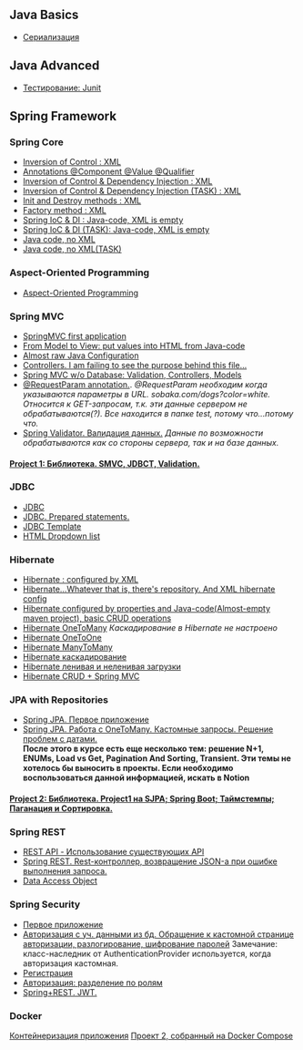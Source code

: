 ## Java Basics
+ [Сериализация](https://github.com/KorolElizavetaR/StudyRepository/tree/master/Serial)
## Java Advanced
+ [Тестирование: Junit](https://github.com/KorolElizavetaR/SpringCourse/tree/master/junit)
## Spring Framework
### Spring Core
+ [Inversion of Control : XML](https://github.com/KorolElizavetaR/SpringCourse/tree/master/SpringIoC)
+ [Annotations @Component @Value @Qualifier](https://github.com/KorolElizavetaR/SpringCourse/tree/master/annotations)
+ [Inversion of Control & Dependency Injection : XML](https://github.com/KorolElizavetaR/SpringCourse/tree/master/SpringIoCDI.Lesson5)
+ [Inversion of Control & Dependency Injection (TASK) : XML](https://github.com/KorolElizavetaR/SpringCourse/tree/master/IoCDI_DZ)
+ [Init and Destroy methods : XML](https://github.com/KorolElizavetaR/SpringCourse/tree/master/InitDestroy)
+ [Factory method : XML](https://github.com/KorolElizavetaR/SpringCourse/tree/master/factory)
+ [Spring IoC & DI : Java-code, XML is empty](https://github.com/KorolElizavetaR/SpringCourse/tree/master/AnnotationsButConfigFileIsEmpty)
+ [Spring IoC & DI (TASK): Java-code, XML is empty](https://github.com/KorolElizavetaR/SpringCourse/tree/master/Lesson11DZ)
+ [Java code, no XML](https://github.com/KorolElizavetaR/SpringCourse/tree/master/JavaAnnotationsOnly)
+ [Java code, no XML(TASK)](https://github.com/KorolElizavetaR/SpringCourse/tree/master/Lesson13HT)
### Aspect-Oriented Programming
+ [Aspect-Oriented Programming](https://github.com/KorolElizavetaR/SpringCourse/tree/master/AOP)
### Spring MVC
+ [SpringMVC first application](https://github.com/KorolElizavetaR/SpringCourse/tree/master/SMVCFirstApp)
+ [From Model to View: put values into HTML from Java-code](https://github.com/KorolElizavetaR/SpringCourse/tree/master/FromMtoV)
+ [Almost raw Java Configuration](https://github.com/KorolElizavetaR/SpringCourse/tree/master/javaCodeConfiguration)
+ [Controllers. I am failing to see the purpose behind this file...](https://github.com/KorolElizavetaR/SpringCourse/tree/master/controllers)
+ [Spring MVC w/o Database: Validation, Controllers, Models](https://github.com/KorolElizavetaR/SpringCourse/tree/master/RESTnDAOwoDB/src/main/java/koroler/spring/RESTnDAOwoDB)
+ [@RequestParam annotation.](https://github.com/KorolElizavetaR/SpringCourse/tree/master/RequestParamSMVC). *@RequestParam необходим когда указываются параметры в URL. sobaka.com/dogs?color=white. Относится к GET-запросам, т.к. эти данные сервером не обрабатываются(?). Все находится в папке test, потому что...потому что.*
+ [Spring Validator. Валидация данных.](https://github.com/KorolElizavetaR/SpringCourse/tree/master/SpringValidator) *Данные по возможности обрабатываются как со стороны сервера, так и на базе данных.* <br/>
#### [Project 1: Библиотека. SMVC, JDBCT, Validation.](https://github.com/KorolElizavetaR/SpringCourse/tree/master/project1_library)
### JDBC
+ [JDBC](https://github.com/KorolElizavetaR/SpringCourse/tree/master/MVCnDB)
+ [JDBC. Prepared statements.](https://github.com/KorolElizavetaR/SpringCourse/tree/master/PreparedStatementSQL)
+ [JDBC Template](https://github.com/KorolElizavetaR/SpringCourse/tree/master/JDBCTemplate)
+ [HTML Dropdown list](https://github.com/KorolElizavetaR/SpringCourse/tree/master/DropdownList)
### Hibernate
+ [Hibernate : configured by XML](https://github.com/KorolElizavetaR/SpringCourse/tree/master/Hibernate)
+ [Hibernate...Whatever that is, there's repository. And XML hibernate config](https://github.com/KorolElizavetaR/SpringCourse/tree/master/HibernateBootstraped)
+ [Hibernate configured by properties and Java-code(Almost-empty maven project), basic CRUD operations](https://github.com/KorolElizavetaR/SpringCourse/tree/master/hibernateagain)
+ [Hibernate OneToMany](https://github.com/KorolElizavetaR/SpringCourse/tree/master/onetomany) *Каскадирование в Hibernate не настроено*
+ [Hibernate OneToOne](https://github.com/KorolElizavetaR/SpringCourse/tree/master/OneToOne)
+ [Hibernate ManyToMany](https://github.com/KorolElizavetaR/SpringCourse/tree/master/ManyToMany)
+ [Hibernate каскадирование](https://github.com/KorolElizavetaR/SpringCourse/tree/master/HibernateCascade)
+ [Hibernate ленивая и неленивая загрузки](https://github.com/KorolElizavetaR/SpringCourse/tree/master/LazyAndEagerLoading)
+ [Hibernate CRUD + Spring MVC](https://github.com/KorolElizavetaR/SpringCourse/tree/master/HibernateSpring)
### JPA with Repositories
+ [Spring JPA. Первое приложение](https://github.com/KorolElizavetaR/StudyRepository/tree/master/SpringJPA)
+ [Spring JPA. Работа с OneToMany. Кастомные запросы. Решение проблем с датами.](https://github.com/KorolElizavetaR/StudyRepository/tree/master/SpringJPACustomQueries)
<br/> **После этого в курсе есть еще несколько тем: решение N+1, ENUMs, Load vs Get, Pagination And Sorting, Transient. Эти темы не хотелось бы выносить в проекты. Если необходимо воспользоваться данной информацией, искать в Notion** <br/>
#### [Project 2: Библиотека. Project1 на SJPA; Spring Boot; Таймстемпы; Паганация и Сортировка.](https://github.com/KorolElizavetaR/StudyRepository/tree/master/Project2%20on%20SpringBoot)
### Spring REST
+ [REST API - Использование существующих API](https://github.com/KorolElizavetaR/StudyRepository/tree/master/RestAPIConsumer)
+ [Spring REST. Rest-контроллер, возвращение JSON-а при ошибке выполнения запроса.](https://github.com/KorolElizavetaR/StudyRepository/tree/master/SpringREST)
+ [Data Access Object](https://github.com/KorolElizavetaR/StudyRepository/tree/master/DTOREST)
### Spring Security
+ [Первое приложение](https://github.com/KorolElizavetaR/StudyRepository/tree/master/SpringSecurityFirstApp)
+ [Авторизация с уч. данными из бд. Обращение к кастомной странице авторизации, разлогирование, шифрование паролей](https://github.com/KorolElizavetaR/StudyRepository/tree/master/BCrypt) Замечание: класс-наследник от AuthenticationProvider используется, когда авторизация кастомная.
+ [Регистрация](https://github.com/KorolElizavetaR/StudyRepository/tree/master/Registration/src/main/java/korol/spring/security/security)
+ [Авторизация: разделение по ролям](https://github.com/KorolElizavetaR/StudyRepository/blob/master/Authorization/src/main/java/korol/spring/security/security/PersonDetails.java)
+ [Spring+REST. JWT.](https://github.com/KorolElizavetaR/StudyRepository/tree/master/InitialSetup)
### Docker
[Контейнеризация приложения](https://github.com/KorolElizavetaR/StudyRepository/tree/master/DockeriseThisProject)
[Проект 2, собранный на Docker Compose](https://github.com/KorolElizavetaR/StudyRepository/tree/master/Project2DOCKER)
